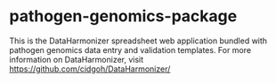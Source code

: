 # pathogen-genomics-package

This is the DataHarmonizer spreadsheet web application bundled with pathogen genomics data entry and validation templates.  For more information on DataHarmonizer, visit https://github.com/cidgoh/DataHarmonizer/ 
